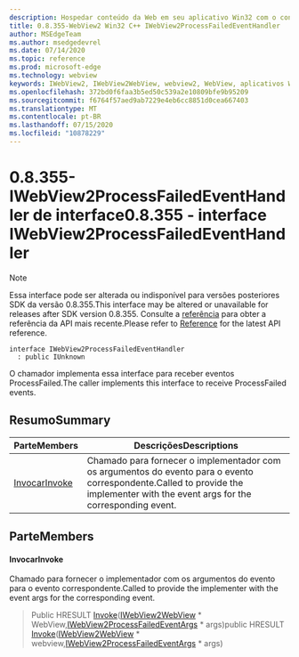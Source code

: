 ```yaml
---
description: Hospedar conteúdo da Web em seu aplicativo Win32 com o controle WebView2 do Microsoft Edge
title: 0.8.355-WebView2 Win32 C++ IWebView2ProcessFailedEventHandler
author: MSEdgeTeam
ms.author: msedgedevrel
ms.date: 07/14/2020
ms.topic: reference
ms.prod: microsoft-edge
ms.technology: webview
keywords: IWebView2, IWebView2WebView, webview2, WebView, aplicativos Win32, Win32, Edge
ms.openlocfilehash: 372bd0f6faa3b5ed50c539a2e10809bfe9b95209
ms.sourcegitcommit: f6764f57aed9ab7229e4eb6cc8851d0cea667403
ms.translationtype: MT
ms.contentlocale: pt-BR
ms.lasthandoff: 07/15/2020
ms.locfileid: "10878229"
---
```

# <span data-ttu-id="52898-104">0.8.355-IWebView2ProcessFailedEventHandler de interface</span><span class="sxs-lookup"><span data-stu-id="52898-104">0.8.355 - interface IWebView2ProcessFailedEventHandler</span></span> 

> [!NOTE]
> <span data-ttu-id="52898-105">Essa interface pode ser alterada ou indisponível para versões posteriores SDK da versão 0.8.355.</span><span class="sxs-lookup"><span data-stu-id="52898-105">This interface may be altered or unavailable for releases after SDK version 0.8.355.</span></span> <span data-ttu-id="52898-106">Consulte a [referência](../../../webview2-api-reference.md) para obter a referência da API mais recente.</span><span class="sxs-lookup"><span data-stu-id="52898-106">Please refer to [Reference](../../../webview2-api-reference.md) for the latest API reference.</span></span>

```
interface IWebView2ProcessFailedEventHandler
  : public IUnknown
```

<span data-ttu-id="52898-107">O chamador implementa essa interface para receber eventos ProcessFailed.</span><span class="sxs-lookup"><span data-stu-id="52898-107">The caller implements this interface to receive ProcessFailed events.</span></span>

## <span data-ttu-id="52898-108">Resumo</span><span class="sxs-lookup"><span data-stu-id="52898-108">Summary</span></span>

 <span data-ttu-id="52898-109">Parte</span><span class="sxs-lookup"><span data-stu-id="52898-109">Members</span></span>                        | <span data-ttu-id="52898-110">Descrições</span><span class="sxs-lookup"><span data-stu-id="52898-110">Descriptions</span></span>
--------------------------------|---------------------------------------------
[<span data-ttu-id="52898-111">Invocar</span><span class="sxs-lookup"><span data-stu-id="52898-111">Invoke</span></span>](#invoke) | <span data-ttu-id="52898-112">Chamado para fornecer o implementador com os argumentos do evento para o evento correspondente.</span><span class="sxs-lookup"><span data-stu-id="52898-112">Called to provide the implementer with the event args for the corresponding event.</span></span>

## <span data-ttu-id="52898-113">Parte</span><span class="sxs-lookup"><span data-stu-id="52898-113">Members</span></span>

#### <span data-ttu-id="52898-114">Invocar</span><span class="sxs-lookup"><span data-stu-id="52898-114">Invoke</span></span> 

<span data-ttu-id="52898-115">Chamado para fornecer o implementador com os argumentos do evento para o evento correspondente.</span><span class="sxs-lookup"><span data-stu-id="52898-115">Called to provide the implementer with the event args for the corresponding event.</span></span>

> <span data-ttu-id="52898-116">Public HRESULT [Invoke](#invoke)([IWebView2WebView](IWebView2WebView.md) \* WebView,[IWebView2ProcessFailedEventArgs](IWebView2ProcessFailedEventArgs.md) \* args)</span><span class="sxs-lookup"><span data-stu-id="52898-116">public HRESULT [Invoke](#invoke)([IWebView2WebView](IWebView2WebView.md) \* webview,[IWebView2ProcessFailedEventArgs](IWebView2ProcessFailedEventArgs.md) \* args)</span></span>

